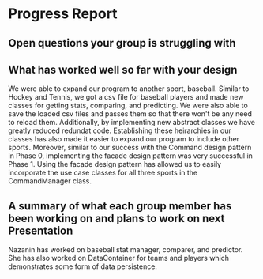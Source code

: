 # Progress Report

## Open questions your group is struggling with

## What has worked well so far with your design
We were able to expand our program to another sport, baseball. Similar to
Hockey and Tennis, we got a csv file for baseball players and made new classes
for getting stats, comparing, and predicting. We were also able to save the loaded
csv files and passes them so that there won't be any need to reload them. Additionally, 
by implementing new abstract classes we have greatly reduced redundat code. Establishing
these heirarchies in our classes has also made it easier to expand our program to include
other sports. Moreover, similar to our success with the Command design pattern in Phase 0, 
implementing the facade design pattern was very successful in Phase 1. Using the facade
design pattern has allowed us to easily incorporate the use case classes for all three
sports in the CommandManager class.

## A summary of what each group member has been working on and plans to work on next Presentation

Nazanin has worked on baseball stat manager, comparer, and predictor. She has also worked on DataContainer
for teams and players which demonstrates some form of data persistence.  
